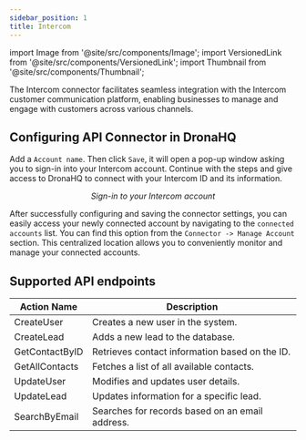 ```yaml
---
sidebar_position: 1
title: Intercom
---
```


import Image from '@site/src/components/Image';
import VersionedLink from '@site/src/components/VersionedLink';
import Thumbnail from '@site/src/components/Thumbnail';

The Intercom connector facilitates seamless integration with the Intercom customer communication platform, enabling businesses to manage and engage with customers across various channels.

## Configuring API Connector in DronaHQ

Add a `Account name`. Then click `Save`, it will open a pop-up window asking you to sign-in into your Intercom account. Continue with the steps and give access to DronaHQ to connect with your Intercom ID and its information.

<figure>
  <Thumbnail src="/img/reference/connectors/intercom/details.png" alt="Sign-in to your Intercom account" />
  <figcaption align = "center"><i>Sign-in to your Intercom account</i></figcaption>
</figure>

After successfully configuring and saving the connector settings, you can easily access your newly connected account by navigating to the `connected accounts` list. You can find this option from the `Connector -> Manage Account` section. This centralized location allows you to conveniently monitor and manage your connected accounts.


## Supported API endpoints

| Action Name       | Description                                        |
|-----------------------|--------------------------------------------------------|
| CreateUser           | Creates a new user in the system.                     |
| CreateLead         | Adds a new lead to the database.                      |
| GetContactByID     | Retrieves contact information based on the ID.        |
| GetAllContacts      | Fetches a list of all available contacts.             |
| UpdateUser           | Modifies and updates user details.                   |
| UpdateLead           | Updates information for a specific lead.              |
| SearchByEmail       | Searches for records based on an email address.       |


